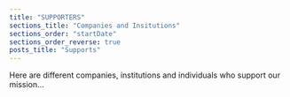 ```yaml
---
title: "SUPPORTERS"
sections_title: "Companies and Insitutions"
sections_order: "startDate"
sections_order_reverse: true
posts_title: "Supports"
---
```


Here are different companies, institutions and individuals who support our mission...
